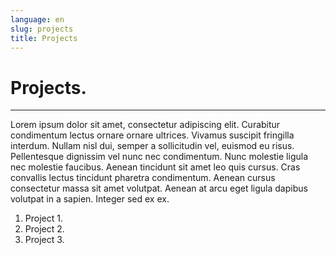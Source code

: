 ```yaml
---
language: en
slug: projects
title: Projects
---
```


# Projects.

---

Lorem ipsum dolor sit amet, consectetur adipiscing elit. Curabitur condimentum lectus ornare ornare ultrices. Vivamus suscipit fringilla interdum. Nullam nisl dui, semper a sollicitudin vel, euismod eu risus. Pellentesque dignissim vel nunc nec condimentum. Nunc molestie ligula nec molestie faucibus. Aenean tincidunt sit amet leo quis cursus. Cras convallis lectus tincidunt pharetra condimentum. Aenean cursus consectetur massa sit amet volutpat. Aenean at arcu eget ligula dapibus volutpat in a sapien. Integer sed ex ex.

1. Project 1.
2. Project 2.
3. Project 3.
